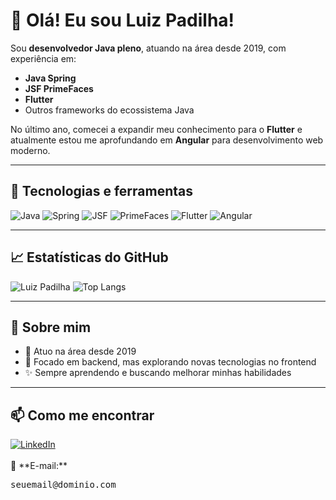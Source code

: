 # 👋 Olá! Eu sou Luiz Padilha!

Sou **desenvolvedor Java pleno**, atuando na área desde 2019, com experiência em:
- **Java Spring**
- **JSF PrimeFaces**
- **Flutter**
- Outros frameworks do ecossistema Java

No último ano, comecei a expandir meu conhecimento para o **Flutter** e atualmente estou me aprofundando em **Angular** para desenvolvimento web moderno.

---

## 🚀 Tecnologias e ferramentas

![Java](https://img.shields.io/badge/Java-ED8B00?style=for-the-badge&logo=java&logoColor=white)
![Spring](https://img.shields.io/badge/Spring-6DB33F?style=for-the-badge&logo=spring&logoColor=white)
![JSF](https://img.shields.io/badge/JSF-3776AB?style=for-the-badge&logo=java&logoColor=white)
![PrimeFaces](https://img.shields.io/badge/PrimeFaces-4E8CB4?style=for-the-badge&logo=primefaces&logoColor=white)
![Flutter](https://img.shields.io/badge/Flutter-02569B?style=for-the-badge&logo=flutter&logoColor=white)
![Angular](https://img.shields.io/badge/Angular-DD0031?style=for-the-badge&logo=angular&logoColor=white)

---

## 📈 Estatísticas do GitHub

![Luiz Padilha](https://github-readme-stats.vercel.app/api?username=luizpadilha&show_icons=true&theme=radical)
![Top Langs](https://github-readme-stats.vercel.app/api/top-langs/?username=seunome&layout=compact&theme=radical)

---

## 💬 Sobre mim

- 📅 Atuo na área desde 2019
- 📌 Focado em backend, mas explorando novas tecnologias no frontend
- ✨ Sempre aprendendo e buscando melhorar minhas habilidades

---

## 📫 Como me encontrar

<a href="https://www.linkedin.com/in/luizhenriquepadilha77/" target="_blank">
  <img src="https://img.shields.io/badge/LinkedIn-blue?style=for-the-badge&logo=linkedin&logoColor=white" alt="LinkedIn">
</a>

<br/>
<br/>
📧 **E-mail:**  
<pre>
seuemail@dominio.com
</pre>
